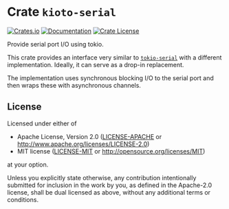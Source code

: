 # Crate `kioto-serial`

[![Crates.io](https://img.shields.io/crates/v/kioto-serial.svg)](https://crates.io/crates/kioto-serial)
[![Documentation](https://docs.rs/kioto-serial/badge.svg)](https://docs.rs/kioto-serial/)
[![Crate License](https://img.shields.io/crates/l/kioto-serial.svg)](https://crates.io/crates/kioto-serial)

Provide serial port I/O using tokio.

This crate provides an interface very similar to
[`tokio-serial`](https://crates.io/crates/tokio-serial) with a different
implementation. Ideally, it can serve as a drop-in replacement.

The implementation uses synchronous blocking I/O to the serial port and then
wraps these with asynchronous channels.

## License

Licensed under either of

* Apache License, Version 2.0 ([LICENSE-APACHE](LICENSE-APACHE) or
  <http://www.apache.org/licenses/LICENSE-2.0>)
* MIT license ([LICENSE-MIT](LICENSE-MIT) or
  <http://opensource.org/licenses/MIT>)

at your option.

Unless you explicitly state otherwise, any contribution intentionally submitted
for inclusion in the work by you, as defined in the Apache-2.0 license, shall be
dual licensed as above, without any additional terms or conditions.
